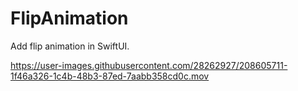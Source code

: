 # FlipAnimation

Add flip animation in SwiftUI.

https://user-images.githubusercontent.com/28262927/208605711-1f46a326-1c4b-48b3-87ed-7aabb358cd0c.mov
